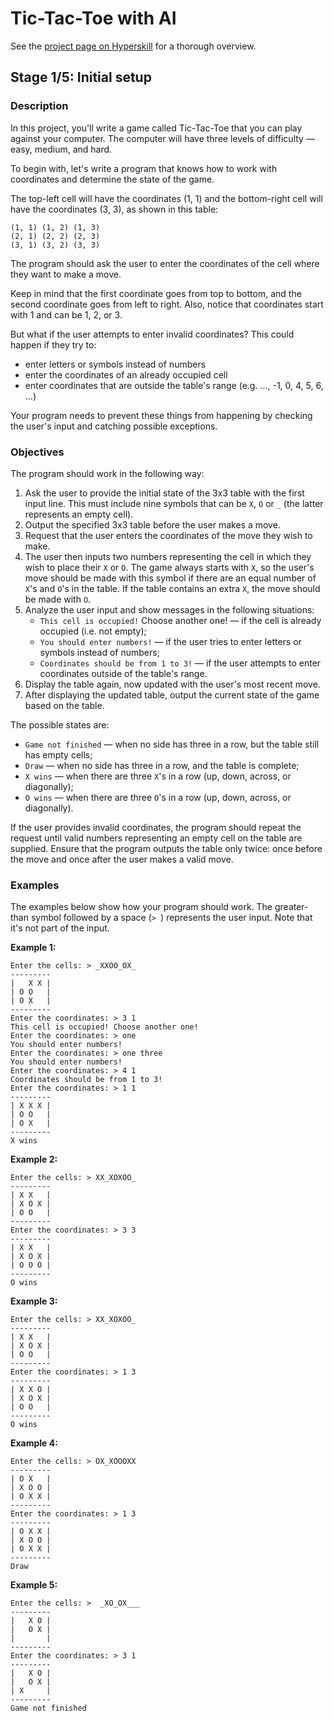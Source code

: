 # Tic-Tac-Toe with AI

See the [project page on Hyperskill](https://hyperskill.org/projects/81) for a thorough overview.


## Stage 1/5: Initial setup

### Description

In this project, you'll write a game called Tic-Tac-Toe that you can play against your computer. The computer will have three levels of difficulty — easy, medium, and hard.

To begin with, let's write a program that knows how to work with coordinates and determine the state of the game.

The top-left cell will have the coordinates (1, 1) and the bottom-right cell will have the coordinates (3, 3), as shown in this table:
```text
(1, 1) (1, 2) (1, 3)
(2, 1) (2, 2) (2, 3)
(3, 1) (3, 2) (3, 3)
```

The program should ask the user to enter the coordinates of the cell where they want to make a move.

Keep in mind that the first coordinate goes from top to bottom, and the second coordinate goes from left to right. Also, notice that coordinates start with 1 and can be 1, 2, or 3.

But what if the user attempts to enter invalid coordinates? This could happen if they try to:

- enter letters or symbols instead of numbers
- enter the coordinates of an already occupied cell
- enter coordinates that are outside the table's range (e.g. ..., -1, 0, 4, 5, 6, ...)

Your program needs to prevent these things from happening by checking the user's input and catching possible exceptions.

### Objectives

The program should work in the following way:

1. Ask the user to provide the initial state of the 3x3 table with the first input line. This must include nine symbols that can be `X`, `O` or `_` (the latter represents an empty cell).
2. Output the specified 3x3 table before the user makes a move.
3. Request that the user enters the coordinates of the move they wish to make.
4. The user then inputs two numbers representing the cell in which they wish to place their `X` or `O`. The game always starts with `X`, so the user's move should be made with this symbol if there are an equal number of `X`'s and `O`'s in the table. If the table contains an extra `X`, the move should be made with `O`.
5. Analyze the user input and show messages in the following situations:
    - `This cell is occupied!` Choose another one! — if the cell is already occupied (i.e. not empty);
    - `You should enter numbers!` — if the user tries to enter letters or symbols instead of numbers;
    - `Coordinates should be from 1 to 3!` — if the user attempts to enter coordinates outside of the table's range.
6. Display the table again, now updated with the user's most recent move.
7. After displaying the updated table, output the current state of the game based on the table.

The possible states are:

- `Game not finished` — when no side has three in a row, but the table still has empty cells;
- `Draw` — when no side has three in a row, and the table is complete;
- `X wins` — when there are three `X`'s in a row (up, down, across, or diagonally);
- `O wins` — when there are three `O`'s in a row (up, down, across, or diagonally).

If the user provides invalid coordinates, the program should repeat the request until valid numbers representing an empty cell on the table are supplied. Ensure that the program outputs the table only twice: once before the move and once after the user makes a valid move.

### Examples

The examples below show how your program should work.
The greater-than symbol followed by a space (`> `) represents the user input. Note that it's not part of the input.

**Example 1:**
```text
Enter the cells: > _XXOO_OX_
---------
|   X X |
| O O   |
| O X   |
---------
Enter the coordinates: > 3 1
This cell is occupied! Choose another one!
Enter the coordinates: > one
You should enter numbers!
Enter the coordinates: > one three
You should enter numbers!
Enter the coordinates: > 4 1
Coordinates should be from 1 to 3!
Enter the coordinates: > 1 1
---------
| X X X |
| O O   |
| O X   |
---------
X wins
```

**Example 2:**
```text
Enter the cells: > XX_XOXOO_
---------
| X X   |
| X O X |
| O O   |
---------
Enter the coordinates: > 3 3
---------
| X X   |
| X O X |
| O O O |
---------
O wins
```

**Example 3:**
```text
Enter the cells: > XX_XOXOO_
---------
| X X   |
| X O X |
| O O   |
---------
Enter the coordinates: > 1 3
---------
| X X O |
| X O X |
| O O   |
---------
O wins
```

**Example 4:**
```text
Enter the cells: > OX_XOOOXX
---------
| O X   |
| X O O |
| O X X |
---------
Enter the coordinates: > 1 3
---------
| O X X |
| X O O |
| O X X |
---------
Draw
```

**Example 5:**
```text
Enter the cells: >  _XO_OX___
---------
|   X O |
|   O X |
|       |
---------
Enter the coordinates: > 3 1
---------
|   X O |
|   O X |
| X     |
---------
Game not finished
```
